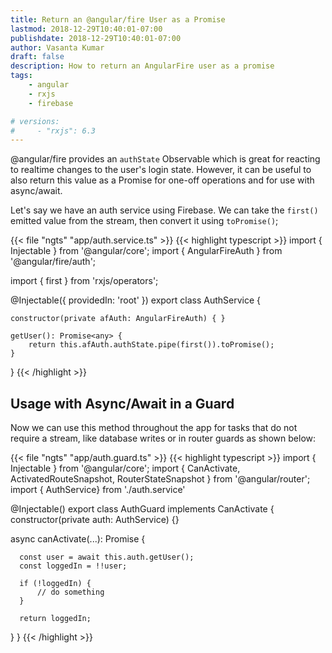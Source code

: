 ```yaml
---
title: Return an @angular/fire User as a Promise
lastmod: 2018-12-29T10:40:01-07:00
publishdate: 2018-12-29T10:40:01-07:00
author: Vasanta Kumar
draft: false
description: How to return an AngularFire user as a promise
tags: 
    - angular
    - rxjs
    - firebase

# versions: 
#     - "rxjs": 6.3
---
```



@angular/fire provides an `authState` Observable which is great for reacting to realtime changes to the user's login state. However, it can be useful to also return this value as a Promise for one-off operations and for use with async/await. 

Let's say we have an auth service using Firebase. We can take the `first()` emitted value from the stream, then convert it using `toPromise()`; 

{{< file "ngts" "app/auth.service.ts" >}}
{{< highlight typescript >}}
import { Injectable } from '@angular/core';
import { AngularFireAuth } from '@angular/fire/auth';

import { first } from 'rxjs/operators';

@Injectable({ providedIn: 'root' })
export class AuthService {

    constructor(private afAuth: AngularFireAuth) { }

    getUser(): Promise<any> {
        return this.afAuth.authState.pipe(first()).toPromise();
    }

}
{{< /highlight >}}




## Usage with Async/Await in a Guard

Now we can use this method throughout the app for tasks that do not require a stream, like database writes or in router guards as shown below: 

{{< file "ngts" "app/auth.guard.ts" >}}
{{< highlight typescript >}}
import { Injectable } from '@angular/core';
import { CanActivate, ActivatedRouteSnapshot, RouterStateSnapshot } from '@angular/router';
import { AuthService} from './auth.service'

@Injectable()
export class AuthGuard implements CanActivate {
  constructor(private auth: AuthService) {}

  async canActivate(...): Promise<boolean> {

      const user = await this.auth.getUser();
      const loggedIn = !!user;

      if (!loggedIn) {
          // do something
      }

      return loggedIn;
  }
}
{{< /highlight >}}
